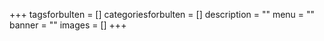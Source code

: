 +++
tagsforbulten = []
categoriesforbulten = []
description = ""
menu = ""
banner = ""
images = []
+++

<!--more-->
